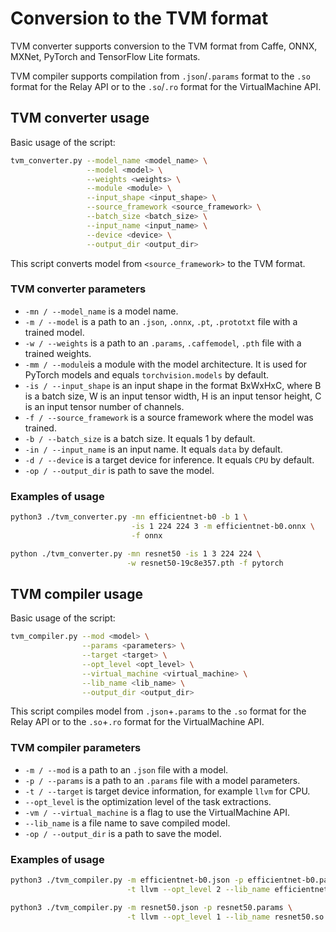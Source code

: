 # Conversion to the TVM format

TVM converter supports conversion to the TVM format
from Caffe, ONNX, MXNet, PyTorch and TensorFlow Lite
formats.

TVM compiler supports compilation from `.json`/`.params` format
to the `.so` format for the Relay API or to the `.so`/`.ro` format
for the VirtualMachine API.

## TVM converter usage

Basic usage of the script:

```sh
tvm_converter.py --model_name <model_name> \
                 --model <model> \
                 --weights <weights> \
                 --module <module> \
                 --input_shape <input_shape> \
                 --source_framework <source_framework> \
                 --batch_size <batch_size> \
                 --input_name <input_name> \
                 --device <device> \
                 --output_dir <output_dir>
```

This script converts model from `<source_framework>` to the TVM format.

### TVM converter parameters

- `-mn / --model_name` is a model name.
- `-m / --model` is a path to an `.json`, `.onnx`, `.pt`, `.prototxt` file
  with a trained model.
- `-w / --weights` is a path to an `.params`, `.caffemodel`, `.pth` file
  with a trained weights.
- `-mm / --module`is a module with the model architecture. It is used
  for PyTorch models and equals `torchvision.models` by default.
- `-is / --input_shape` is an input shape in the format BxWxHxC, where
  B is a batch size, W is an input tensor width, H is an input tensor
  height, C is an input tensor number of channels.
- `-f / --source_framework` is a source framework where the model was trained.
- `-b / --batch_size` is a batch size. It equals 1 by default.
- `-in / --input_name` is an input name. It equals `data` by default.
- `-d / --device` is a target device for inference. It equals `CPU`
  by default.
- `-op / --output_dir` is path to save the model.

### Examples of usage

```sh
python3 ./tvm_converter.py -mn efficientnet-b0 -b 1 \
                           -is 1 224 224 3 -m efficientnet-b0.onnx \
                           -f onnx
```

```sh
python ./tvm_converter.py -mn resnet50 -is 1 3 224 224 \
                          -w resnet50-19c8e357.pth -f pytorch
```

## TVM compiler usage

Basic usage of the script:

```sh
tvm_compiler.py --mod <model> \
                --params <parameters> \
                --target <target> \
                --opt_level <opt_level> \
                --virtual_machine <virtual_machine> \
                --lib_name <lib_name> \
                --output_dir <output_dir>
```

This script compiles model from `.json`+`.params` to the `.so` format
for the Relay API or to the `.so`+`.ro` format for the VirtualMachine API.

### TVM compiler parameters

- `-m / --mod` is a path to an `.json` file with a model.
- `-p / --params` is a path to an `.params` file with a model parameters.
- `-t / --target` is target device information, for example `llvm` for CPU.
- `--opt_level` is the optimization level of the task extractions.
- `-vm / --virtual_machine` is a flag to use the VirtualMachine API.
- `--lib_name` is a file name to save compiled model.
- `-op / --output_dir` is a path to save the model.

### Examples of usage

```sh
python3 ./tvm_compiler.py -m efficientnet-b0.json -p efficientnet-b0.params \
                          -t llvm --opt_level 2 --lib_name efficientnet-b0.so
```

```sh
python3 ./tvm_compiler.py -m resnet50.json -p resnet50.params \
                          -t llvm --opt_level 1 --lib_name resnet50.so
```
